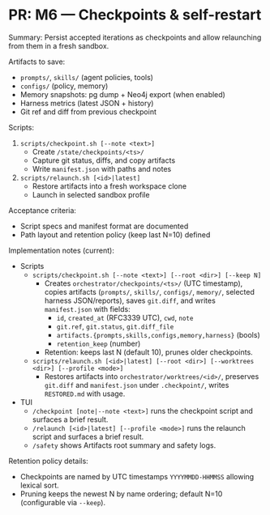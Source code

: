 # PR: M6 — Checkpoints & self-restart

Summary:
Persist accepted iterations as checkpoints and allow relaunching from them in a fresh sandbox.

Artifacts to save:
- `prompts/`, `skills/` (agent policies, tools)
- `configs/` (policy, memory)
- Memory snapshots: pg dump + Neo4j export (when enabled)
- Harness metrics (latest JSON + history)
- Git ref and diff from previous checkpoint

Scripts:
1) `scripts/checkpoint.sh [--note <text>]`
   - Create `/state/checkpoints/<ts>/`
   - Capture git status, diffs, and copy artifacts
   - Write `manifest.json` with paths and notes
2) `scripts/relaunch.sh [<id>|latest]`
   - Restore artifacts into a fresh workspace clone
   - Launch in selected sandbox profile

Acceptance criteria:
- Script specs and manifest format are documented
- Path layout and retention policy (keep last N=10) defined

Implementation notes (current):
- Scripts
  - `scripts/checkpoint.sh [--note <text>] [--root <dir>] [--keep N]`
    - Creates `orchestrator/checkpoints/<ts>/` (UTC timestamp), copies artifacts (`prompts/`, `skills/`, `configs/`, `memory/`, selected harness JSON/reports), saves `git.diff`, and writes `manifest.json` with fields:
      - `id`, `created_at` (RFC3339 UTC), `cwd`, `note`
      - `git.ref`, `git.status`, `git.diff_file`
      - `artifacts.{prompts,skills,configs,memory,harness}` (bools)
      - `retention_keep` (number)
    - Retention: keeps last N (default 10), prunes older checkpoints.
  - `scripts/relaunch.sh [<id>|latest] [--root <dir>] [--worktrees <dir>] [--profile <mode>]`
    - Restores artifacts into `orchestrator/worktrees/<id>/`, preserves `git.diff` and `manifest.json` under `.checkpoint/`, writes `RESTORED.md` with usage.
- TUI
  - `/checkpoint [note|--note <text>]` runs the checkpoint script and surfaces a brief result.
  - `/relaunch [<id>|latest] [--profile <mode>]` runs the relaunch script and surfaces a brief result.
  - `/safety` shows Artifacts root summary and safety logs.

Retention policy details:
- Checkpoints are named by UTC timestamps `YYYYMMDD-HHMMSS` allowing lexical sort.
- Pruning keeps the newest N by name ordering; default N=10 (configurable via `--keep`).
